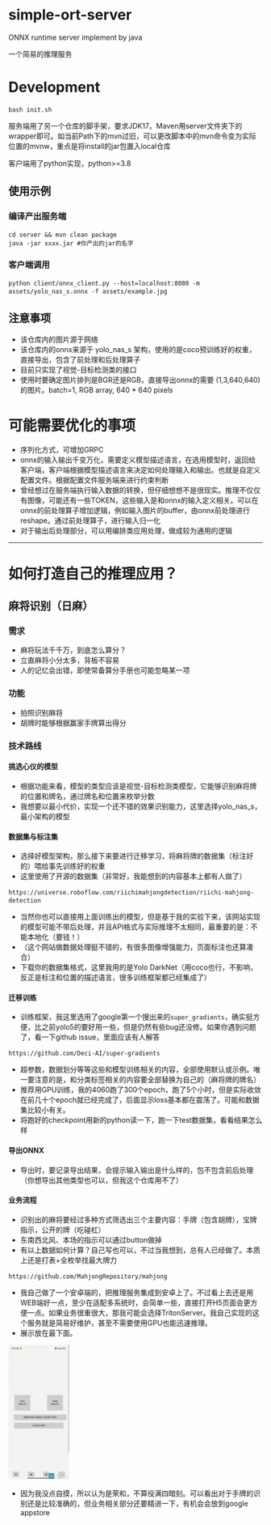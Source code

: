 # simple-ort-server
ONNX runtime server implement by java

一个简易的推理服务

# Development
```
bash init.sh
```
服务端用了另一个仓库的脚手架，要求JDK17。Maven用server文件夹下的wrapper即可。如当前Path下的mvn过旧，可以更改脚本中的mvn命令变为实际位置的mvnw，重点是将install的jar包置入local仓库

客户端用了python实现，python>=3.8
## 使用示例
### 编译产出服务端
```
cd server && mvn clean package
java -jar xxxx.jar #你产出的jar的名字
```
### 客户端调用
```
python client/onnx_client.py --host=localhost:8080 -m assets/yolo_nas_s.onnx -f assets/example.jpg
```
## 注意事项
- 该仓库内的图片源于网络
- 该仓库内的onnx来源于 yolo_nas_s 架构，使用的是coco预训练好的权重，直接导出，包含了前处理和后处理算子
- 目前只实现了视觉-目标检测类的接口
- 使用时要确定图片排列是BGR还是RGB，直接导出onnx的需要 (1,3,640,640) 的图片。batch=1, RGB array, 640 * 640 pixels

# 可能需要优化的事项
- 序列化方式，可增加GRPC
- onnx的输入输出千变万化，需要定义模型描述语言，在选用模型时，返回给客户端，客户端根据模型描述语言来决定如何处理输入和输出。也就是自定义配置文件。根据配置文件服务端来进行约束判断
- 曾经想过在服务端执行输入数据的转换，但仔细想想不是很现实。推理不仅仅有图像，可能还有一些TOKEN，这些输入是和onnx的输入定义相关。可以在onnx的前处理算子增加逻辑，例如输入图片的buffer，由onnx前处理进行reshape。通过前处理算子，进行输入归一化
- 对于输出后处理部分，可以用编排类应用处理，做成较为通用的逻辑

---
# 如何打造自己的推理应用？
## 麻将识别（日麻）
### 需求
- 麻将玩法千千万，到底怎么算分？
- 立直麻将小分太多，背板不容易
- 人的记忆会出错，即使常备算分手册也可能忽略某一项
### 功能
- 拍照识别麻将
- 胡牌时能够根据赢家手牌算出得分
### 技术路线
#### 挑选心仪的模型
- 根据功能来看，模型的类型应该是视觉-目标检测类模型，它能够识别麻将牌的位置和牌名，通过牌名和位置来枚举分数
- 我想要以最小代价，实现一个还不错的效果识别能力，这里选择yolo_nas_s，最小架构的模型
#### 数据集与标注集
- 选择好模型架构，那么接下来要进行迁移学习，将麻将牌的数据集（标注好的）喂给事先训练好的权重
- 这里使用了开源的数据集（非常好，我能想到的内容基本上都有人做了）
```
https://universe.roboflow.com/riichimahjongdetection/riichi-mahjong-detection
```
- 当然你也可以直接用上面训练出的模型，但是基于我的实验下来，该网站实现的模型可能不带后处理，并且API格式与实际推理不太相同，最重要的是：不能本地化（要钱！）
- （这个网站做数据处理挺不错的，有很多图像增强能力，页面标注也还算凑合）
- 下载你的数据集格式，这里我用的是Yolo DarkNet（用coco也行，不影响，反正是标注和位置的描述语言，很多训练框架都已经集成了）
#### 迁移训练
- 训练框架，我这里选用了google第一个搜出来的`super_gradients`，确实挺方便，比之前yolo5的要好用一些，但是仍然有些bug还没修。如果你遇到问题了，看一下github issue，里面应该有人解答
```
https://github.com/Deci-AI/super-gradients
```
- 超参数，数据划分等等这些和模型训练相关的内容，全部使用默认或示例。唯一要注意的是，和分类标签相关的内容要全部替换为自己的（麻将牌的牌名）
- 推荐用GPU训练，我的4060跑了300个epoch，跑了5个小时，但是实际收敛在前几十个epoch就已经完成了，后面显示loss基本都在震荡了。可能和数据集比较小有关。
- 将跑好的checkpoint用新的python读一下，跑一下test数据集，看看结果怎么样
#### 导出ONNX
- 导出时，要记录导出结果，会提示输入输出是什么样的，包不包含前后处理（你想导出其他类型也可以，但我这个仓库用不了）
#### 业务流程
- 识别出的麻将要经过多种方式筛选出三个主要内容：手牌（包含胡牌），宝牌指示，公开的牌（吃碰杠）
- 东南西北风、本场的指示可以通过button做掉
- 有以上数据如何计算？自己写也可以，不过当我想到，总有人已经做了。本质上还是打表+全枚举找最大牌力
```
https://github.com/MahjongRepository/mahjong
```
- 我自己做了一个安卓端的，把推理服务集成到安卓上了。不过看上去还是用WEB端好一点，至少在适配多系统时，会简单一些，直接打开H5页面会更方便一点。如果业务很重很大，那我可能会选择TritonServer。我自己实现的这个服务就是简易好维护，甚至不需要使用GPU也能迅速推理。
- 展示放在最下面。

<img src="assets/android-example.gif" width="120" />

- 因为我没点自摸，所以认为是荣和，不算役满四暗刻。可以看出对于手牌的识别还是比较准确的，但业务相关部分还要精进一下，有机会会放到google appstore